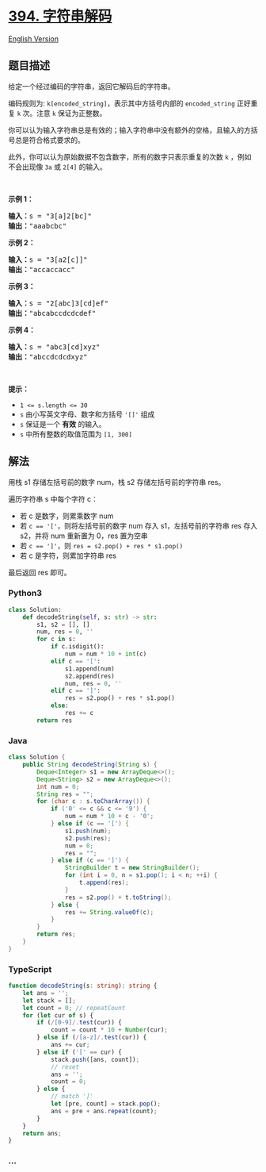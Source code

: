 # [394. 字符串解码](https://leetcode-cn.com/problems/decode-string)

[English Version](/solution/0300-0399/0394.Decode%20String/README_EN.md)

## 题目描述

<!-- 这里写题目描述 -->

<p>给定一个经过编码的字符串，返回它解码后的字符串。</p>

<p>编码规则为: <code>k[encoded_string]</code>，表示其中方括号内部的 <code>encoded_string</code> 正好重复 <code>k</code> 次。注意 <code>k</code> 保证为正整数。</p>

<p>你可以认为输入字符串总是有效的；输入字符串中没有额外的空格，且输入的方括号总是符合格式要求的。</p>

<p>此外，你可以认为原始数据不包含数字，所有的数字只表示重复的次数 <code>k</code> ，例如不会出现像&nbsp;<code>3a</code>&nbsp;或&nbsp;<code>2[4]</code>&nbsp;的输入。</p>

<p>&nbsp;</p>

<p><strong>示例 1：</strong></p>

<pre>
<strong>输入：</strong>s = "3[a]2[bc]"
<strong>输出：</strong>"aaabcbc"
</pre>

<p><strong>示例 2：</strong></p>

<pre>
<strong>输入：</strong>s = "3[a2[c]]"
<strong>输出：</strong>"accaccacc"
</pre>

<p><strong>示例 3：</strong></p>

<pre>
<strong>输入：</strong>s = "2[abc]3[cd]ef"
<strong>输出：</strong>"abcabccdcdcdef"
</pre>

<p><strong>示例 4：</strong></p>

<pre>
<strong>输入：</strong>s = "abc3[cd]xyz"
<strong>输出：</strong>"abccdcdcdxyz"
</pre>

<p>&nbsp;</p>

<p><strong>提示：</strong></p>

<ul>
	<li><code>1 &lt;= s.length &lt;= 30</code></li>
	<li><meta charset="UTF-8" /><code>s</code>&nbsp;由小写英文字母、数字和方括号<meta charset="UTF-8" />&nbsp;<code>'[]'</code> 组成</li>
	<li><code>s</code>&nbsp;保证是一个&nbsp;<strong>有效</strong>&nbsp;的输入。</li>
	<li><code>s</code>&nbsp;中所有整数的取值范围为<meta charset="UTF-8" />&nbsp;<code>[1, 300]</code>&nbsp;</li>
</ul>

## 解法

<!-- 这里可写通用的实现逻辑 -->

用栈 s1 存储左括号前的数字 num，栈 s2 存储左括号前的字符串 res。

遍历字符串 s 中每个字符 c：

-   若 c 是数字，则累乘数字 num
-   若 `c == '['`，则将左括号前的数字 num 存入 s1，左括号前的字符串 res 存入 s2，并将 num 重新置为 0，res 置为空串
-   若 `c == ']'`，则 `res = s2.pop() + res * s1.pop()`
-   若 c 是字符，则累加字符串 res

最后返回 res 即可。

<!-- tabs:start -->

### **Python3**

<!-- 这里可写当前语言的特殊实现逻辑 -->

```python
class Solution:
    def decodeString(self, s: str) -> str:
        s1, s2 = [], []
        num, res = 0, ''
        for c in s:
            if c.isdigit():
                num = num * 10 + int(c)
            elif c == '[':
                s1.append(num)
                s2.append(res)
                num, res = 0, ''
            elif c == ']':
                res = s2.pop() + res * s1.pop()
            else:
                res += c
        return res
```

### **Java**

<!-- 这里可写当前语言的特殊实现逻辑 -->

```java
class Solution {
    public String decodeString(String s) {
        Deque<Integer> s1 = new ArrayDeque<>();
        Deque<String> s2 = new ArrayDeque<>();
        int num = 0;
        String res = "";
        for (char c : s.toCharArray()) {
            if ('0' <= c && c <= '9') {
                num = num * 10 + c - '0';
            } else if (c == '[') {
                s1.push(num);
                s2.push(res);
                num = 0;
                res = "";
            } else if (c == ']') {
                StringBuilder t = new StringBuilder();
                for (int i = 0, n = s1.pop(); i < n; ++i) {
                    t.append(res);
                }
                res = s2.pop() + t.toString();
            } else {
                res += String.valueOf(c);
            }
        }
        return res;
    }
}
```

### **TypeScript**

```ts
function decodeString(s: string): string {
    let ans = '';
    let stack = [];
    let count = 0; // repeatCount
    for (let cur of s) {
        if (/[0-9]/.test(cur)) {
            count = count * 10 + Number(cur);
        } else if (/[a-z]/.test(cur)) {
            ans += cur;
        } else if ('[' == cur) {
            stack.push([ans, count]);
            // reset
            ans = '';
            count = 0;
        } else {
            // match ']'
            let [pre, count] = stack.pop();
            ans = pre + ans.repeat(count);
        }
    }
    return ans;
}
```

### **...**

```

```

<!-- tabs:end -->
